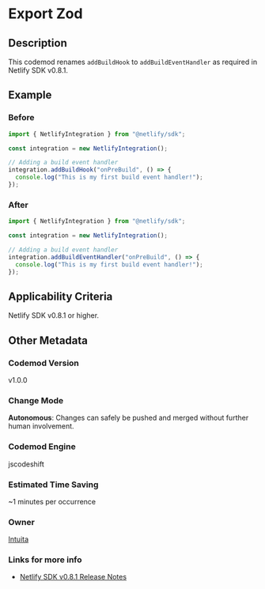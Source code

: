 # Export Zod

## Description

This codemod renames `addBuildHook` to `addBuildEventHandler` as required in Netlify SDK v0.8.1.

## Example

### Before

```jsx
import { NetlifyIntegration } from "@netlify/sdk";

const integration = new NetlifyIntegration();

// Adding a build event handler
integration.addBuildHook("onPreBuild", () => {
  console.log("This is my first build event handler!");
});
```

### After

```jsx
import { NetlifyIntegration } from "@netlify/sdk";

const integration = new NetlifyIntegration();

// Adding a build event handler
integration.addBuildEventHandler("onPreBuild", () => {
  console.log("This is my first build event handler!");
});
```

## Applicability Criteria

Netlify SDK v0.8.1 or higher.

## Other Metadata

### Codemod Version

v1.0.0

### Change Mode

**Autonomous**: Changes can safely be pushed and merged without further human involvement.

### **Codemod Engine**

jscodeshift

### Estimated Time Saving

~1 minutes per occurrence

### Owner

[Intuita](https://github.com/intuita-inc)

### Links for more info

- [Netlify SDK v0.8.1 Release Notes](https://sdk.netlify.com/release-notes/#081)
